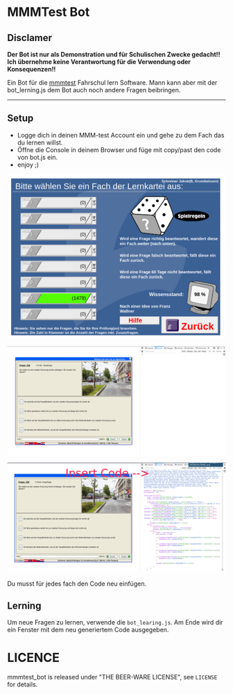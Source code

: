 # MMMTest Bot

## Disclamer

**Der Bot ist nur als Demonstration und für Schulischen Zwecke gedacht!!**
**Ich übernehme keine Verantwortung für die Verwendung oder Konsequenzen!!**

Ein Bot für die  [mmmtest](https://www.mmmtest.at) Fahrschul lern Software.
Mann kann aber mit der bot_lerning.js dem Bot auch noch andere Fragen beibringen.

---

## Setup

* Logge dich in deinen MMM-test Account ein und gehe zu dem Fach das du lernen willst.
* Öffne die Console in deinem Browser und füge mit copy/past den code von bot.js ein.
* enjoy ;)

![alt text](images/fach.png)

![alt text](images/console.png)

![alt text](images/insert_code.png)

Du musst für jedes fach den Code neu einfügen.

## Lerning

Um neue Fragen zu lernen, verwende die `bot_learing.js`. Am Ende wird dir ein Fenster mit dem neu generiertem Code ausgegeben.

# LICENCE

mmmtest_bot is released under "THE BEER-WARE LICENSE", see `LICENSE` for details.
